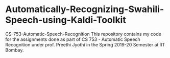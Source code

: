 # Automatically-Recognizing-Swahili-Speech-using-Kaldi-Toolkit
CS-753-Automatic-Speech-Recognition
This repository contains my code for the assignments done as part of CS 753 - Automatic Speech Recognition under prof. Preethi Jyothi in the Spring 2019-20 Semester at IIT Bombay.
